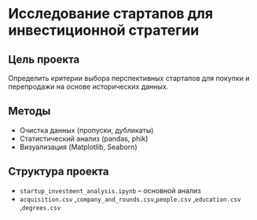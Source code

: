 # Исследование стартапов для инвестиционной стратегии

## Цель проекта  
Определить критерии выбора перспективных стартапов для покупки и перепродажи на основе исторических данных.


## Методы  
- Очистка данных (пропуски, дубликаты)  
- Статистический анализ (pandas, phik)  
- Визуализация (Matplotlib, Seaborn)  

## Структура проекта  
- `startup_investment_analysis.ipynb` – основной анализ  
- `acquisition.csv` ,`company_and_rounds.csv`,`people.csv` ,`education.csv` ,`degrees.csv` 
